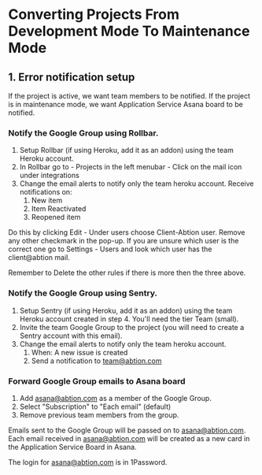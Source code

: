 # Converting Projects From Development Mode To Maintenance Mode

## 1. Error notification setup

If the project is active, we want team members to be notified. If the project is in maintenance mode, we want Application Service Asana board to be notified.

### Notify the Google Group using Rollbar.
1. Setup Rollbar (if using Heroku, add it as an addon) using the team Heroku account.
2. In Rollbar go to - Projects in the left menubar - Click on the mail icon under integrations
3. Change the email alerts to notify only the team heroku account. Receive notifications on:
   1. New item
   2. Item Reactivated
   3. Reopened item

Do this by clicking Edit - Under users choose Client-Abtion user. Remove any other checkmark in the pop-up. If you are unsure which user is the correct one go to Settings - Users and look which user has the client@abtion mail.  

Remember to Delete the other rules if there is more then the three above.

### Notify the Google Group using Sentry.

1. Setup Sentry (if using Heroku, add it as an addon) using the team Heroku account created in step 4. You'll need the tier Team (small).
2. Invite the team Google Group to the project (you will need to create a Sentry account with this email).
3. Change the email alerts to notify only the team heroku account.
   1. When: A new issue is created
   2. Send a notification to team@abtion.com

### Forward Google Group emails to Asana board

1. Add asana@abtion.com as a member of the Google Group.
2. Select "Subscription" to "Each email" (default)
3. Remove previous team members from the group.

Emails sent to the Google Group will be passed on to asana@abtion.com. Each email received in asana@abtion.com will be created as a new card in the Application Service Board in Asana.

The login for asana@abtion.com is in 1Password.
